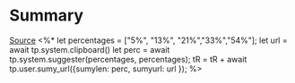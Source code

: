 # Summary
[Source](<% tp.system.clipboard() %>)
<%*
let percentages = ["5%", "13%", "21%","33%","54%"];
let url = await tp.system.clipboard()
let perc = await tp.system.suggester(percentages, percentages);
tR = tR + await tp.user.sumy_url({sumylen: perc, sumyurl: url });
%>